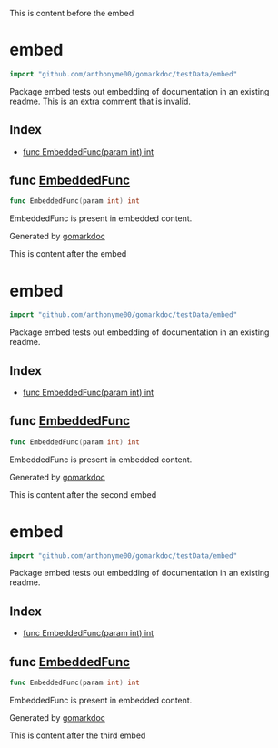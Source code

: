 This is content before the embed

<!-- gomarkdoc:embed:start -->

<!-- Code generated by gomarkdoc. DO NOT EDIT -->

# embed

```go
import "github.com/anthonyme00/gomarkdoc/testData/embed"
```

Package embed tests out embedding of documentation in an existing readme. This is an extra comment that is invalid.

## Index

- [func EmbeddedFunc\(param int\) int](<#EmbeddedFunc>)


<a name="EmbeddedFunc"></a>
## func [EmbeddedFunc](<https://github.com/princjef/gomarkdoc/blob/master/testData/embed/embed.go#L6>)

```go
func EmbeddedFunc(param int) int
```

EmbeddedFunc is present in embedded content.

Generated by [gomarkdoc](<https://github.com/princjef/gomarkdoc>)


<!-- gomarkdoc:embed:end -->

This is content after the embed

<!-- gomarkdoc:embed:start -->

<!-- Code generated by gomarkdoc. DO NOT EDIT -->

# embed

```go
import "github.com/anthonyme00/gomarkdoc/testData/embed"
```

Package embed tests out embedding of documentation in an existing readme.

## Index

- [func EmbeddedFunc\(param int\) int](<#EmbeddedFunc>)


<a name="EmbeddedFunc"></a>
## func [EmbeddedFunc](<https://github.com/princjef/gomarkdoc/blob/master/testData/embed/embed.go#L6>)

```go
func EmbeddedFunc(param int) int
```

EmbeddedFunc is present in embedded content.

Generated by [gomarkdoc](<https://github.com/princjef/gomarkdoc>)


<!-- gomarkdoc:embed:end -->

This is content after the second embed

<!-- gomarkdoc:embed:start -->

<!-- Code generated by gomarkdoc. DO NOT EDIT -->

# embed

```go
import "github.com/anthonyme00/gomarkdoc/testData/embed"
```

Package embed tests out embedding of documentation in an existing readme.

## Index

- [func EmbeddedFunc\(param int\) int](<#EmbeddedFunc>)


<a name="EmbeddedFunc"></a>
## func [EmbeddedFunc](<https://github.com/princjef/gomarkdoc/blob/master/testData/embed/embed.go#L6>)

```go
func EmbeddedFunc(param int) int
```

EmbeddedFunc is present in embedded content.

Generated by [gomarkdoc](<https://github.com/princjef/gomarkdoc>)


<!-- gomarkdoc:embed:end -->

This is content after the third embed